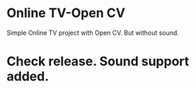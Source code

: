 # Online TV-Open CV
Simple Online TV project with Open CV. But without sound.

# Check release. Sound support added.
